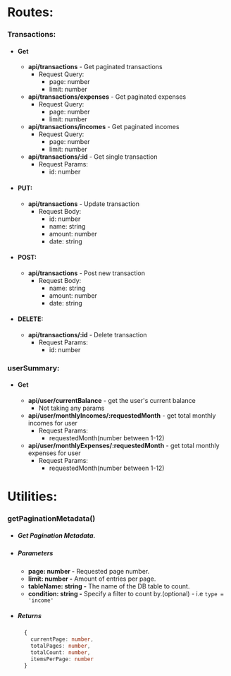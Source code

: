 # Routes:

### Transactions:

- #### Get

  - **api/transactions** - Get paginated transactions
    - Request Query:
      - page: number
      - limit: number
  - **api/transactions/expenses** - Get paginated expenses
    - Request Query:
      - page: number
      - limit: number
  - **api/transactions/incomes** - Get paginated incomes
    - Request Query:
      - page: number
      - limit: number
  - **api/transactions/:id** - Get single transaction
    - Request Params:
      - id: number

- #### PUT:

  - **api/transactions** - Update transaction
    - Request Body:
      - id: number
      - name: string
      - amount: number
      - date: string

- #### POST:

  - **api/transactions** - Post new transaction
    - Request Body:
      - name: string
      - amount: number
      - date: string

- #### DELETE:

  - **api/transactions/:id** - Delete transaction
    - Request Params:
      - id: number

### userSummary:

- #### Get

  - **api/user/currentBalance** - get the user's current balance
    - Not taking any params
  - **api/user/monthlyIncomes/:requestedMonth** - get total monthly incomes for user
    - Request Params:
      - requestedMonth(number between 1-12)
  - **api/user/monthlyExpenses/:requestedMonth** - get total monthly expenses for user
    - Request Params:
      - requestedMonth(number between 1-12)

# Utilities:

### getPaginationMetadata()

- ##### Get Pagination Metadata.
- ##### Parameters
  - **page: number -** Requested page number.
  - **limit: number -** Amount of entries per page.
  - **tableName: string -** The name of the DB table to count.
  - **condition: string -** Specify a filter to count by.(optional) - i.e `type = 'income'`
- ##### Returns
  ```ts
    {
      currentPage: number,
      totalPages: number,
      totalCount: number,
      itemsPerPage: number
    }
  ```
